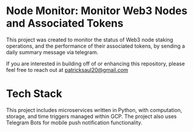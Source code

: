 # Node Monitor: Monitor Web3 Nodes and Associated Tokens
This project was created to monitor the status of Web3 node staking operations, and the performance of their associated tokens, by sending a daily summary message via telegram.

If you are interested in building off of or enhancing this repository, please feel free to reach out at patricksaul20@gmail.com

# Tech Stack

This project includes microservices written in Python, with computation, storage, and time triggers managed within GCP. The project also uses Telegram Bots for mobile push notification functionality.
